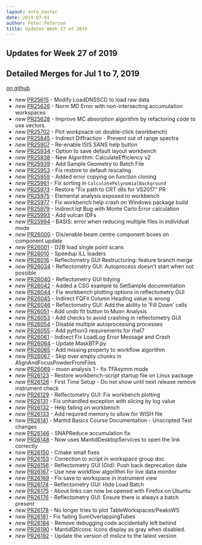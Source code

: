 ```yaml
---
layout: onto_master
date: 2019-07-01
author: Peter Peterson
title: Updates Week 27 of 2019
---
```

Updates for Week 27 of 2019
---------------------------

Detailed Merges for Jul 1 to 7, 2019
------------------------------------
[on github](https://github.com/mantidproject/mantid/pulls?q=is%3Apr+merged%3A2019-07-02..2019-07-07)

* *new* [PR25615](https://github.com/mantidproject/mantid/pull/25615) - Modify LoadDNSSCD to load raw data
* *new* [PR25626](https://github.com/mantidproject/mantid/pull/25626) - Norm MD Error with non-intersecting accumulation workspaces
* *new* [PR25628](https://github.com/mantidproject/mantid/pull/25628) - Improve MC absorption algorithm by refactoring code to use vectors.
* *new* [PR25702](https://github.com/mantidproject/mantid/pull/25702) - Plot workpsace on double-click (workbench)
* *new* [PR25845](https://github.com/mantidproject/mantid/pull/25845) - Indirect Diffraction - Prevent out of range spectra
* *new* [PR25907](https://github.com/mantidproject/mantid/pull/25907) - Re-enable ISIS SANS help button
* *new* [PR25934](https://github.com/mantidproject/mantid/pull/25934) - Option to save default layout workbench
* *new* [PR25938](https://github.com/mantidproject/mantid/pull/25938) - New Algorithm: CalculateEfficiency v2
* *new* [PR25939](https://github.com/mantidproject/mantid/pull/25939) - Add Sample Geometry to Batch File
* *new* [PR25953](https://github.com/mantidproject/mantid/pull/25953) - Fix restore to default rescaling
* *new* [PR25959](https://github.com/mantidproject/mantid/pull/25959) - Added error copying on function cloning
* *new* [PR25961](https://github.com/mantidproject/mantid/pull/25961) - Fix sorting in `CalculatePolynomialBackground`
* *new* [PR25973](https://github.com/mantidproject/mantid/pull/25973) - Restore "Fix path to CRT dlls for VS2017" PR
* *new* [PR25975](https://github.com/mantidproject/mantid/pull/25975) - Elemental analysis exposed to workbench
* *new* [PR25977](https://github.com/mantidproject/mantid/pull/25977) - Fix workbench help crash on Windows package build
* *new* [PR25979](https://github.com/mantidproject/mantid/pull/25979) - Indirect Iqt Bug with Monte Carlo Error calculation
* *new* [PR25993](https://github.com/mantidproject/mantid/pull/25993) - Add vulcan IDFs
* *new* [PR25994](https://github.com/mantidproject/mantid/pull/25994) - BASIS: error when reducing multiple files in individual mode
* *new* [PR26000](https://github.com/mantidproject/mantid/pull/26000) - Dis/enable beam centre component boxes on component update
* *new* [PR26001](https://github.com/mantidproject/mantid/pull/26001) - D2B load single point scans
* *new* [PR26010](https://github.com/mantidproject/mantid/pull/26010) - Speedup ILL loaders
* *new* [PR26016](https://github.com/mantidproject/mantid/pull/26016) - Reflectometry GUI Restructuring: feature branch merge
* *new* [PR26034](https://github.com/mantidproject/mantid/pull/26034) - Reflectometry GUI: Autoprocess doesn't start when not possible
* *new* [PR26040](https://github.com/mantidproject/mantid/pull/26040) - Reflectometry GUI tidying
* *new* [PR26042](https://github.com/mantidproject/mantid/pull/26042) - Added a CSG example to SetSample documentation
* *new* [PR26044](https://github.com/mantidproject/mantid/pull/26044) - Fix workbench plotting options in reflectometry GUI
* *new* [PR26045](https://github.com/mantidproject/mantid/pull/26045) - Indirect FQFit Column Heading value is wrong
* *new* [PR26046](https://github.com/mantidproject/mantid/pull/26046) - Reflectometry GUI: Add the ability to 'Fill Down' cells
* *new* [PR26051](https://github.com/mantidproject/mantid/pull/26051) - Add undo fit button to Muon Analysis
* *new* [PR26053](https://github.com/mantidproject/mantid/pull/26053) - Add checks to avoid crashing in reflectometry GUI
* *new* [PR26054](https://github.com/mantidproject/mantid/pull/26054) - Disable multiple autoprocessing processes
* *new* [PR26055](https://github.com/mantidproject/mantid/pull/26055) - Add python3 requirements for rhel7
* *new* [PR26061](https://github.com/mantidproject/mantid/pull/26061) - Indirect Fix LoadLog Error Message and Crash
* *new* [PR26064](https://github.com/mantidproject/mantid/pull/26064) - Update MaskBTP.py
* *new* [PR26065](https://github.com/mantidproject/mantid/pull/26065) - Add missing property to workflow algorithm
* *new* [PR26067](https://github.com/mantidproject/mantid/pull/26067) - Skip over empty chunks in AlignAndFocusPowderFromFiles
* *new* [PR26069](https://github.com/mantidproject/mantid/pull/26069) - muon analysis 1 - fix TFAsymm mode
* *new* [PR26123](https://github.com/mantidproject/mantid/pull/26123) - Restore workbench-script startup file on Linux package
* *new* [PR26126](https://github.com/mantidproject/mantid/pull/26126) - First Time Setup - Do not show until next release remove instrument check
* *new* [PR26129](https://github.com/mantidproject/mantid/pull/26129) - Reflectometry GUI: Fix workbench plotting
* *new* [PR26131](https://github.com/mantidproject/mantid/pull/26131) - Fix unhandled exception with slicing by log value
* *new* [PR26132](https://github.com/mantidproject/mantid/pull/26132) - Help failing on workbench
* *new* [PR26133](https://github.com/mantidproject/mantid/pull/26133) - Add required memory to allow for WISH file
* *new* [PR26141](https://github.com/mantidproject/mantid/pull/26141) - Mantid Basics Course Documentation - Unscripted Test changes
* *new* [PR26146](https://github.com/mantidproject/mantid/pull/26146) - SNAPReduce accumulation fix
* *new* [PR26148](https://github.com/mantidproject/mantid/pull/26148) - Now uses MantidDesktopServices to open the link correctly
* *new* [PR26150](https://github.com/mantidproject/mantid/pull/26150) - Cmake small fixes
* *new* [PR26153](https://github.com/mantidproject/mantid/pull/26153) - Correction to script in workspace group doc
* *new* [PR26156](https://github.com/mantidproject/mantid/pull/26156) - Reflectometry GUI (Old): Push back deprecation date
* *new* [PR26167](https://github.com/mantidproject/mantid/pull/26167) - Use new workflow algorithm for live data monitor
* *new* [PR26169](https://github.com/mantidproject/mantid/pull/26169) - Fix save to workspace in instrument view
* *new* [PR26174](https://github.com/mantidproject/mantid/pull/26174) - Reflectometry GUI: Hide Load Batch
* *new* [PR26175](https://github.com/mantidproject/mantid/pull/26175) - About links can now be opened with Firefox on Ubuntu
* *new* [PR26176](https://github.com/mantidproject/mantid/pull/26176) - Reflectometry GUI: Ensure there is always a batch present
* *new* [PR26178](https://github.com/mantidproject/mantid/pull/26178) - No longer tries to plot TableWorkspaces/PeaksWS
* *new* [PR26181](https://github.com/mantidproject/mantid/pull/26181) - Fix failing SumOverlappingTubes
* *new* [PR26184](https://github.com/mantidproject/mantid/pull/26184) - Remove debugging code accidentally left behind
* *new* [PR26190](https://github.com/mantidproject/mantid/pull/26190) - MantidQtIcons: Icons display as gray when disabled.
* *new* [PR26192](https://github.com/mantidproject/mantid/pull/26192) - Update the version of mslice to the latest version
